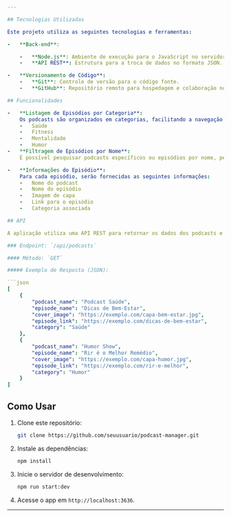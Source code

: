 ```yaml
---

## Tecnologias Utilizadas

Este projeto utiliza as seguintes tecnologias e ferramentas:

-   **Back-end**:

    -   **Node.js**: Ambiente de execução para o JavaScript no servidor.
    -   **API REST**: Estrutura para a troca de dados no formato JSON.

-   **Versionamento de Código**:
    -   **Git**: Controle de versão para o código fonte.
    -   **GitHub**: Repositório remoto para hospedagem e colaboração no projeto.

## Funcionalidades

-   **Listagem de Episódios por Categoria**:  
    Os podcasts são organizados em categorias, facilitando a navegação e a descoberta. As categorias atualmente suportadas são:
    -   Saúde
    -   Fitness
    -   Mentalidade
    -   Humor
-   **Filtragem de Episódios por Nome**:  
    É possível pesquisar podcasts específicos ou episódios por nome, permitindo aos usuários encontrar rapidamente o que desejam ouvir.

-   **Informações do Episódio**:  
    Para cada episódio, serão fornecidas as seguintes informações:
    -   Nome do podcast
    -   Nome do episódio
    -   Imagem de capa
    -   Link para o episódio
    -   Categoria associada

## API

A aplicação utiliza uma API REST para retornar os dados dos podcasts e episódios em formato JSON.

### Endpoint: `/api/podcasts`

#### Método: `GET`

##### Exemplo de Resposta (JSON):

```json
[
    {
        "podcast_name": "Podcast Saúde",
        "episode_name": "Dicas de Bem-Estar",
        "cover_image": "https://exemplo.com/capa-bem-estar.jpg",
        "episode_link": "https://exemplo.com/dicas-de-bem-estar",
        "category": "Saúde"
    },
    {
        "podcast_name": "Humor Show",
        "episode_name": "Rir é o Melhor Remédio",
        "cover_image": "https://exemplo.com/capa-humor.jpg",
        "episode_link": "https://exemplo.com/rir-e-melhor",
        "category": "Humor"
    }
]
```

## Como Usar

1. Clone este repositório:

    ```bash
    git clone https://github.com/seuusuario/podcast-manager.git
    ```

2. Instale as dependências:

    ```bash
    npm install
    ```

3. Inicie o servidor de desenvolvimento:

    ```bash
    npm run start:dev
    ```

4. Acesse o app em `http://localhost:3636`.

---
```

